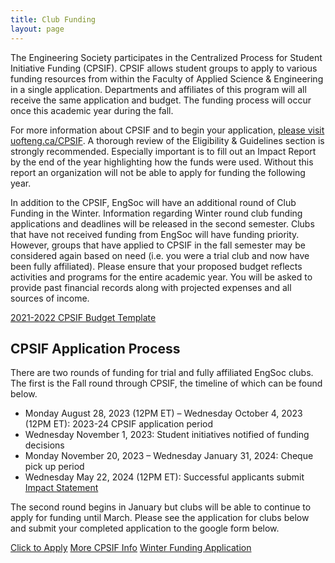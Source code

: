 ```yaml
---
title: Club Funding
layout: page
---
```


The Engineering Society participates in the Centralized Process for Student Initiative Funding (CPSIF). CPSIF allows student groups to apply to various funding resources from within the Faculty of Applied Science & Engineering in a single application. Departments and affiliates of this program will all receive the same application and budget. The funding process will occur once this academic year during the fall.

For more information about CPSIF and to begin your application, [please visit uofteng.ca/CPSIF](https://uofteng.ca/CPSIF). A thorough review of the Eligibility & Guidelines section is strongly recommended. Especially important is to fill out an Impact Report by the end of the year highlighting how the funds were used. Without this report an organization will not be able to apply for funding the following year.

In addition to the CPSIF, EngSoc will have an additional round of Club Funding in the Winter. Information regarding Winter round club funding applications and deadlines will be released in the second semester. Clubs that have not received funding from EngSoc will have funding priority. However, groups that have applied to CPSIF in the fall semester may be considered again based on need (i.e. you were a trial club and now have been fully affiliated). Please ensure that your proposed budget reflects activities and programs for the entire academic year. You will be asked to provide past financial records along with projected expenses and all sources of income. 

<a class="button is-primary" href="https://utoronto.sharepoint.com/:x:/s/fase-VDU/setd/ET_pS7HVxwJAlB6vzRSzbwoBnJvJtZsAzflJangkHuH-_g?e=GNi1H6">2021-2022 CPSIF Budget Template</a>

## CPSIF Application Process

There are two rounds of funding for trial and fully affiliated EngSoc clubs. The first is the Fall round through CPSIF, the timeline of which can be found below. 

- Monday August 28, 2023 (12PM ET) –  Wednesday October 4, 2023 (12PM ET): 2023-24 CPSIF application period
- Wednesday November 1, 2023: Student initiatives notified of funding decisions
- Monday November 20, 2023 – Wednesday January 31, 2024: Cheque pick up period
- Wednesday May 22, 2024 (12PM ET): Successful applicants submit [Impact Statement](https://www.engineering.utoronto.ca/current-students/centralized-process-for-student-initiative-funding-cpsif/#impact-statements)

The second round begins in January but clubs will be able to continue to apply for funding until March. Please see the application for clubs below and submit your completed application to the google form below. 

<a class="button is-primary" href="https://forms.office.com/r/NpQsrtGqpR">Click to Apply</a> 
<a class="button is-primary" href="https://uofteng.ca/CPSIF">More CPSIF Info</a> 
<a class="button is-danger" href="https://docs.google.com/forms/d/e/1FAIpQLSfYUfIKAGVTVfzpvkzEuezJG4UYjZzQo8mr4qPp8oUrJYPvSQ/viewform">Winter Funding Application</a>
